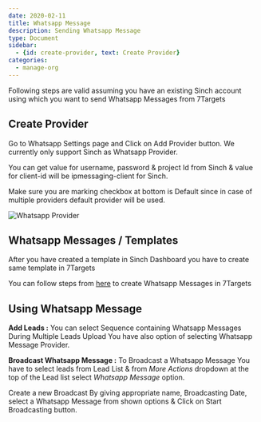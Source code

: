 ```yaml
---
date: 2020-02-11
title: Whatsapp Message
description: Sending Whatsapp Message
type: Document
sidebar:
  - {id: create-provider, text: Create Provider}
categories:
  - manage-org
---
```


Following steps are valid assuming you have an existing Sinch account using which you want to send Whatsapp Messages from 7Targets

## Create Provider
Go to Whatsapp Settings page and Click on Add Provider button.
We currently only support Sinch as Whatsapp Provider.

You can get value for username, password & project Id from Sinch & value for client-id will be ipmessaging-client for Sinch.

Make sure you are marking checkbox at bottom is Default since in case of multiple providers default provider will be used.

![Whatsapp Provider](../../images/whatsapp_provider_info.png)

## Whatsapp Messages / Templates
After you have created a template in Sinch Dashboard you have to create same template in 7Targets

You can follow steps from [here](../../manage-org/organization-custom-message#whatsapp-message) to create Whatsapp Messages in 7Targets

## Using Whatsapp Message

**Add Leads :**
You can select Sequence containing Whatsapp Messages During Multiple Leads Upload You have also option of selecting Whatsapp Message Provider.

**Broadcast Whatsapp Message :**
To Broadcast a Whatsapp Message You have to select leads from Lead List & from _More Actions_ dropdown at the top of the Lead list select _Whatsapp Message_ option.

Create a new Broadcast By giving appropriate name, Broadcasting Date, select a Whatsapp Message from shown options & Click on Start Broadcasting button.